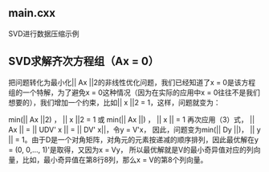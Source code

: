 ## main.cxx
SVD进行数据压缩示例 

## SVD求解齐次方程组（Ax = 0）
  把问题转化为最小化|| Ax ||2的非线性优化问题，我们已经知道了x = 0是该方程组的一个特解，为了避免x = 0这种情况（因为在实际的应用中x = 0往往不是我们想要的），我们增加一个约束，比如|| x ||2 = 1，这样，问题就变为：
  
min(|| Ax ||2) ， || x ||2 = 1 或 min(|| Ax ||) ， || x || = 1
再次应用（3）式， || Ax || = || UDV' x || = || DV' x||，令y = V'x， 因此，问题变为min(|| Dy ||)， || y || = 1。由于D是一个对角矩阵，对角元的元素按递减的顺序排列，因此最优解在y = (0, 0,..., 1)'是取得，又因为x = Vy， 所以最优解就是V的最小奇异值对应的列向量，比如，最小奇异值在第8行8列，那么x = V的第8个列向量。

